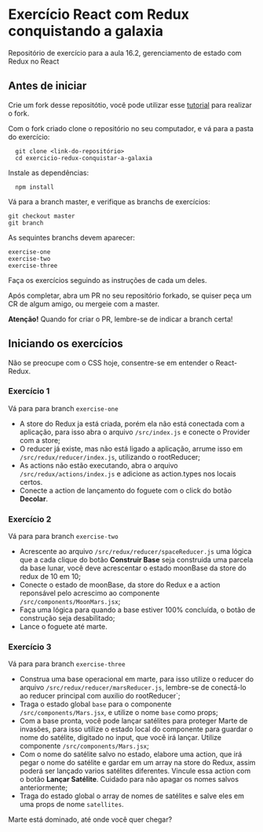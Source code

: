 # Exercício React com Redux conquistando a galaxia
Repositório de exercício para a aula 16.2, gerenciamento de estado com Redux no React

## Antes de iniciar
Crie um fork desse repositótio, você pode utilizar esse [tutorial](https://guides.github.com/activities/forking/) para realizar o fork.

Com o fork criado clone o repositório no seu computador, e vá para a pasta do exercício:
  ```
    git clone <link-do-repositório>
    cd exercicio-redux-conquistar-a-galaxia
  ```
Instale as dependências:
  ```
    npm install
  ```
Vá para a branch master, e verifique as branchs de exercícios:
  ```
  git checkout master
  git branch
  ```
As sequintes branchs devem aparecer:
  ```
  exercise-one
  exercise-two
  exercise-three
  ```
Faça os exercícios seguindo as instruções de cada um deles.

Após completar, abra um PR no seu repositório forkado, se quiser peça um CR de algum amigo, ou mergeie com a master.

**Atenção!** Quando for criar o PR, lembre-se de indicar a branch certa!

## Iniciando os exercícios
Não se preocupe com o CSS hoje, consentre-se em entender o React-Redux.

### Exercício 1
Vá para para branch `exercise-one`
 - A store do Redux ja está criada, porém ela não está conectada com a aplicação, para isso abra o arquivo `/src/index.js` e conecte o Provider com a store;
 - O reducer já existe, mas não está ligado a aplicação, arrume isso em `/src/redux/reducer/index.js`, utilizando o rootReducer;
 - As actions não estão executando, abra o arquivo `/src/redux/actions/index.js` e adicione as action.types nos locais certos.
 - Conecte a action de lançamento do foguete com o click do botão **Decolar**.

### Exercício 2
Vá para para branch `exercise-two`
 - Acrescente ao arquivo `/src/redux/reducer/spaceReducer.js` uma lógica que a cada clique do botão **Construir Base** seja construida uma parcela da base lunar, você deve acrescentar o estado moonBase da store do redux de 10 em 10;
 - Conecte o estado de moonBase, da store do Redux e a action reponsável pelo acrescimo ao componente `/src/components/MoonMars.jsx`;
 - Faça uma lógica para quando a base estiver 100% concluída, o botão de construção seja desabilitado;
 - Lance o foguete até marte.

### Exercício 3
Vá para para branch `exercise-three`
 - Construa uma base operacional em marte, para isso utilize o reducer do arquivo `/src/redux/reducer/marsReducer.js`, lembre-se de conectá-lo ao reducer principal com auxilio do rootReducer`;
 - Traga o estado global `base` para o componente `/src/components/Mars.jsx`, e utilize o nome `base` como props;
 - Com a base pronta, você pode lançar satélites para proteger Marte de invasões, para isso utilize o estado local do componente para guardar o nome do satélite, digitado no input, que você irá lançar. Utilize componente `/src/components/Mars.jsx`;
 - Com o nome do satélite salvo no estado, elabore uma action, que irá pegar o nome do satélite e gardar em um array na store do Redux, assim poderá ser lançado varios satélites diferentes. Vincule essa action com o botão **Lançar Satélite**. Cuidado para não apagar os nomes salvos anteriormente;
 - Traga do estado global o array de nomes de satélites e salve eles em uma props de nome `satellites`.

 Marte está dominado, até onde você quer chegar?